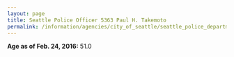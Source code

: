 ```yaml
---
layout: page
title: Seattle Police Officer 5363 Paul H. Takemoto
permalink: /information/agencies/city_of_seattle/seattle_police_department/copbook/5363/
---
```


**Age as of Feb. 24, 2016:** 51.0
